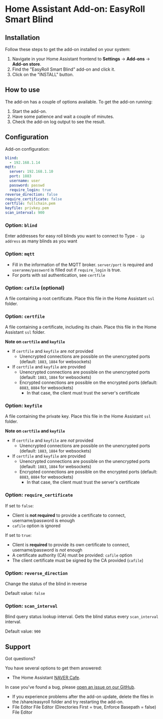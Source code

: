 # Home Assistant Add-on: EasyRoll Smart Blind

## Installation

Follow these steps to get the add-on installed on your system:

1. Navigate in your Home Assistant frontend to **Settings** -> **Add-ons** -> **Add-on store**.
2. Find the "EasyRoll Smart Blind" add-on and click it.
3. Click on the "INSTALL" button.

## How to use

The add-on has a couple of options available. To get the add-on running:

1. Start the add-on.
2. Have some patience and wait a couple of minutes.
3. Check the add-on log output to see the result.

## Configuration

Add-on configuration:

```yaml
blind:
  - 192.168.1.14
mqtt:
  server: 192.168.1.10
  port: 1883
  username: user
  password: passwd
  require_login: true
reverse_direction: false
require_certificate: false
certfile: fullchain.pem
keyfile: privkey.pem
scan_interval: 900
```

### Option: `blind`

Enter addresses for easy roll blinds you want to connect to Type `- ip address` as many blinds as you want

### Option: `mqtt`

- Fill in the information of the MQTT broker. `server/port` is required and `useranme/password` is filled out if `require_login` is true.
- For ports with ssl authentication, see `certfile`

### Option: `cafile` (optional)

A file containing a root certificate. Place this file in the Home Assistant `ssl` folder.

### Option: `certfile`

A file containing a certificate, including its chain. Place this file in the Home Assistant `ssl` folder.

**Note on `certfile` and `keyfile`**  
- If `certfile` and `keyfile` are _not_ provided
  - Unencrypted connections are possible on the unencrypted ports (default: `1883`, `1884` for websockets)
- If `certfile` and `keyfile` are provided
  - Unencrypted connections are possible on the unencrypted ports (default: `1883`, `1884` for websockets)
  - Encrypted connections are possible on the encrypted ports (default: `8883`, `8884` for websockets) 
     - In that case, the client must trust the server's certificate

### Option: `keyfile`

A file containing the private key. Place this file in the Home Assistant `ssl` folder.

**Note on `certfile` and `keyfile`**  
- If `certfile` and `keyfile` are _not_ provided
  - Unencrypted connections are possible on the unencrypted ports (default: `1883`, `1884` for websockets)
- If `certfile` and `keyfile` are provided
  - Unencrypted connections are possible on the unencrypted ports (default: `1883`, `1884` for websockets)
  - Encrypted connections are possible on the encrypted ports (default: `8883`, `8884` for websockets) 
     - In that case, the client must trust the server's certificate

### Option: `require_certificate`

If set to `false`:
- Client is **not required** to provide a certificate to connect, username/password is enough
- `cafile` option is ignored

If set to `true`:
- Client is **required** to provide its own certificate to connect, username/password is _not_ enough
- A certificate authority (CA) must be provided: `cafile` option
- The client certificate must be signed by the CA provided (`cafile`)

### Option: `reverse_direction`

Change the status of the blind in reverse

Default value: `false`

### Option: `scan_interval` 

Blind query status lookup interval. Gets the blind status every `scan_interval` interval.

Default value: `900`

## Support

Got questions?

You have several options to get them answered:

- The Home Assistant [NAVER Cafe][forum].

In case you've found a bug, please [open an issue on our GitHub][issue].

* If you experience problems after the add-on update, delete the files in the /share/easyroll folder and try restarting the add-on.
* File Editor File Editor (Directories First = true, Enforce Basepath = false) File Editor

[forum]: https://cafe.naver.com/koreassistant
[issue]: https://github.com/harwin1/ha-addons/issues
[repository]: https://github.com/harwin1/ha-addons
